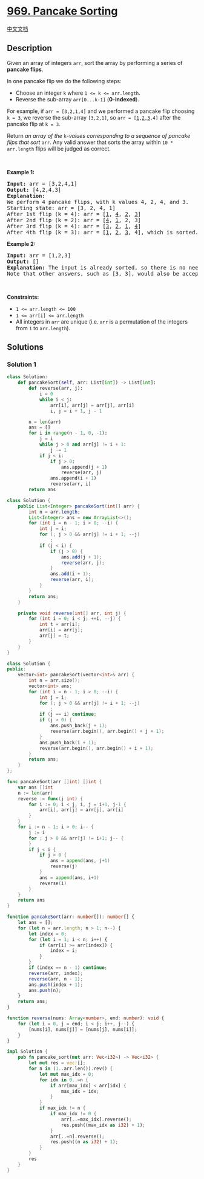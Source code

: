 # [969. Pancake Sorting](https://leetcode.com/problems/pancake-sorting)

[中文文档](/solution/0900-0999/0969.Pancake%20Sorting/README.md)

<!-- tags:Greedy,Array,Two Pointers,Sorting -->

## Description

<p>Given an array of integers <code>arr</code>, sort the array by performing a series of <strong>pancake flips</strong>.</p>

<p>In one pancake flip we do the following steps:</p>

<ul>
	<li>Choose an integer <code>k</code> where <code>1 &lt;= k &lt;= arr.length</code>.</li>
	<li>Reverse the sub-array <code>arr[0...k-1]</code> (<strong>0-indexed</strong>).</li>
</ul>

<p>For example, if <code>arr = [3,2,1,4]</code> and we performed a pancake flip choosing <code>k = 3</code>, we reverse the sub-array <code>[3,2,1]</code>, so <code>arr = [<u>1</u>,<u>2</u>,<u>3</u>,4]</code> after the pancake flip at <code>k = 3</code>.</p>

<p>Return <em>an array of the </em><code>k</code><em>-values corresponding to a sequence of pancake flips that sort </em><code>arr</code>. Any valid answer that sorts the array within <code>10 * arr.length</code> flips will be judged as correct.</p>

<p>&nbsp;</p>
<p><strong class="example">Example 1:</strong></p>

<pre>
<strong>Input:</strong> arr = [3,2,4,1]
<strong>Output:</strong> [4,2,4,3]
<strong>Explanation: </strong>
We perform 4 pancake flips, with k values 4, 2, 4, and 3.
Starting state: arr = [3, 2, 4, 1]
After 1st flip (k = 4): arr = [<u>1</u>, <u>4</u>, <u>2</u>, <u>3</u>]
After 2nd flip (k = 2): arr = [<u>4</u>, <u>1</u>, 2, 3]
After 3rd flip (k = 4): arr = [<u>3</u>, <u>2</u>, <u>1</u>, <u>4</u>]
After 4th flip (k = 3): arr = [<u>1</u>, <u>2</u>, <u>3</u>, 4], which is sorted.
</pre>

<p><strong class="example">Example 2:</strong></p>

<pre>
<strong>Input:</strong> arr = [1,2,3]
<strong>Output:</strong> []
<strong>Explanation: </strong>The input is already sorted, so there is no need to flip anything.
Note that other answers, such as [3, 3], would also be accepted.
</pre>

<p>&nbsp;</p>
<p><strong>Constraints:</strong></p>

<ul>
	<li><code>1 &lt;= arr.length &lt;= 100</code></li>
	<li><code>1 &lt;= arr[i] &lt;= arr.length</code></li>
	<li>All integers in <code>arr</code> are unique (i.e. <code>arr</code> is a permutation of the integers from <code>1</code> to <code>arr.length</code>).</li>
</ul>

## Solutions

### Solution 1

<!-- tabs:start -->

```python
class Solution:
    def pancakeSort(self, arr: List[int]) -> List[int]:
        def reverse(arr, j):
            i = 0
            while i < j:
                arr[i], arr[j] = arr[j], arr[i]
                i, j = i + 1, j - 1

        n = len(arr)
        ans = []
        for i in range(n - 1, 0, -1):
            j = i
            while j > 0 and arr[j] != i + 1:
                j -= 1
            if j < i:
                if j > 0:
                    ans.append(j + 1)
                    reverse(arr, j)
                ans.append(i + 1)
                reverse(arr, i)
        return ans
```

```java
class Solution {
    public List<Integer> pancakeSort(int[] arr) {
        int n = arr.length;
        List<Integer> ans = new ArrayList<>();
        for (int i = n - 1; i > 0; --i) {
            int j = i;
            for (; j > 0 && arr[j] != i + 1; --j)
                ;
            if (j < i) {
                if (j > 0) {
                    ans.add(j + 1);
                    reverse(arr, j);
                }
                ans.add(i + 1);
                reverse(arr, i);
            }
        }
        return ans;
    }

    private void reverse(int[] arr, int j) {
        for (int i = 0; i < j; ++i, --j) {
            int t = arr[i];
            arr[i] = arr[j];
            arr[j] = t;
        }
    }
}
```

```cpp
class Solution {
public:
    vector<int> pancakeSort(vector<int>& arr) {
        int n = arr.size();
        vector<int> ans;
        for (int i = n - 1; i > 0; --i) {
            int j = i;
            for (; j > 0 && arr[j] != i + 1; --j)
                ;
            if (j == i) continue;
            if (j > 0) {
                ans.push_back(j + 1);
                reverse(arr.begin(), arr.begin() + j + 1);
            }
            ans.push_back(i + 1);
            reverse(arr.begin(), arr.begin() + i + 1);
        }
        return ans;
    }
};
```

```go
func pancakeSort(arr []int) []int {
	var ans []int
	n := len(arr)
	reverse := func(j int) {
		for i := 0; i < j; i, j = i+1, j-1 {
			arr[i], arr[j] = arr[j], arr[i]
		}
	}
	for i := n - 1; i > 0; i-- {
		j := i
		for ; j > 0 && arr[j] != i+1; j-- {
		}
		if j < i {
			if j > 0 {
				ans = append(ans, j+1)
				reverse(j)
			}
			ans = append(ans, i+1)
			reverse(i)
		}
	}
	return ans
}
```

```ts
function pancakeSort(arr: number[]): number[] {
    let ans = [];
    for (let n = arr.length; n > 1; n--) {
        let index = 0;
        for (let i = 1; i < n; i++) {
            if (arr[i] >= arr[index]) {
                index = i;
            }
        }
        if (index == n - 1) continue;
        reverse(arr, index);
        reverse(arr, n - 1);
        ans.push(index + 1);
        ans.push(n);
    }
    return ans;
}

function reverse(nums: Array<number>, end: number): void {
    for (let i = 0, j = end; i < j; i++, j--) {
        [nums[i], nums[j]] = [nums[j], nums[i]];
    }
}
```

```rust
impl Solution {
    pub fn pancake_sort(mut arr: Vec<i32>) -> Vec<i32> {
        let mut res = vec![];
        for n in (1..arr.len()).rev() {
            let mut max_idx = 0;
            for idx in 0..=n {
                if arr[max_idx] < arr[idx] {
                    max_idx = idx;
                }
            }
            if max_idx != n {
                if max_idx != 0 {
                    arr[..=max_idx].reverse();
                    res.push((max_idx as i32) + 1);
                }
                arr[..=n].reverse();
                res.push((n as i32) + 1);
            }
        }
        res
    }
}
```

<!-- tabs:end -->

<!-- end -->
